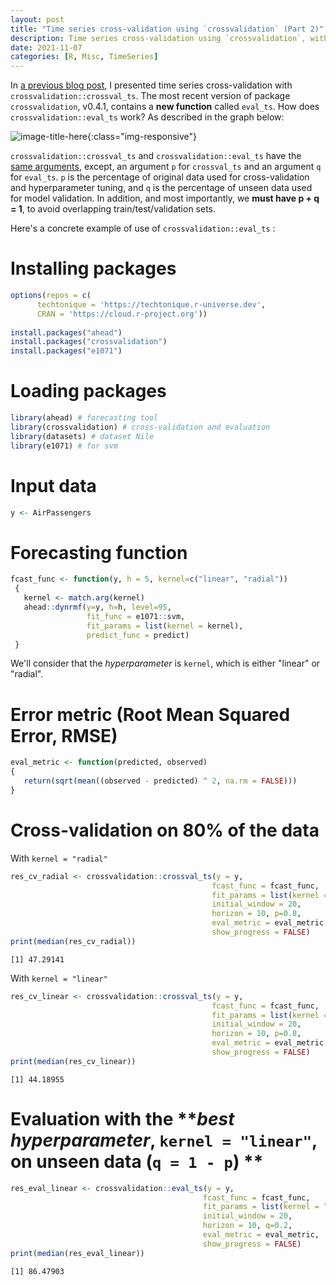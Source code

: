```yaml
---
layout: post
title: "Time series cross-validation using `crossvalidation` (Part 2)"
description: Time series cross-validation using `crossvalidation`, with validation on unseen data.
date: 2021-11-07
categories: [R, Misc, TimeSeries]
---
```


In [a previous blog post](https://thierrymoudiki.github.io/blog/2020/03/27/r/misc/crossval-2), 
I presented time series cross-validation with `crossvalidation::crossval_ts`. The most 
recent version of package `crossvalidation`, v0.4.1, contains a __new function__ called `eval_ts`. 
How does `crossvalidation::eval_ts` work? As described in the graph below: 


![image-title-here]({{base}}/images/2021-11-07/2021-11-07-image1.png){:class="img-responsive"}


`crossvalidation::crossval_ts` and `crossvalidation::eval_ts`
have the [same arguments](https://thierrymoudiki.github.io/blog/2020/03/27/r/misc/crossval-2), except, 
an argument `p` for `crossval_ts` and an argument `q` for `eval_ts`. `p` is the percentage of original 
data used for cross-validation and hyperparameter tuning, and `q` is the percentage of unseen data used 
for model validation. In addition, and most importantly, we __must have p + q = 1__, to avoid overlapping 
train/test/validation sets. 


Here's a concrete example of use of `crossvalidation::eval_ts` : 

# __Installing packages__

```R
options(repos = c(
      techtonique = 'https://techtonique.r-universe.dev',
      CRAN = 'https://cloud.r-project.org'))
        
install.packages("ahead")
install.packages("crossvalidation")
install.packages("e1071")
```

# __Loading packages__


```R
library(ahead) # forecasting tool
library(crossvalidation) # cross-validation and evaluation
library(datasets) # dataset Nile
library(e1071) # for svm
```

# __Input data__

```R
y <- AirPassengers
```

# __Forecasting function__

```R
fcast_func <- function(y, h = 5, kernel=c("linear", "radial"))
 {
   kernel <- match.arg(kernel)
   ahead::dynrmf(y=y, h=h, level=95,
                 fit_func = e1071::svm,
                 fit_params = list(kernel = kernel),
                 predict_func = predict)
 }
```

We'll consider that the _hyperparameter_ is `kernel`, which is either "linear" or "radial".

# __Error metric (Root Mean Squared Error, RMSE)__

```R
eval_metric <- function(predicted, observed)
{
   return(sqrt(mean((observed - predicted) ^ 2, na.rm = FALSE)))
}
```

# __Cross-validation on 80% of the data__

With `kernel = "radial"`

```R
res_cv_radial <- crossvalidation::crossval_ts(y = y,
                                             fcast_func = fcast_func,
                                             fit_params = list(kernel = "radial"),
                                             initial_window = 20,
                                             horizon = 10, p=0.8,
                                             eval_metric = eval_metric, 
                                             show_progress = FALSE)
print(median(res_cv_radial))
```
```
[1] 47.29141
```

With `kernel = "linear"`

```R
res_cv_linear <- crossvalidation::crossval_ts(y = y,
                                             fcast_func = fcast_func,
                                             fit_params = list(kernel = "linear"),
                                             initial_window = 20,
                                             horizon = 10, p=0.8,
                                             eval_metric = eval_metric, 
                                             show_progress = FALSE)
print(median(res_cv_linear))
```
```
[1] 44.18955
```

# __Evaluation with the__ **_best hyperparameter_, `kernel = "linear"`, on unseen data (`q = 1 - p`) **

```R
res_eval_linear <- crossvalidation::eval_ts(y = y,
                                           fcast_func = fcast_func,
                                           fit_params = list(kernel = "linear"),
                                           initial_window = 20,
                                           horizon = 10, q=0.2,
                                           eval_metric = eval_metric, 
                                           show_progress = FALSE)
print(median(res_eval_linear))
```
```
[1] 86.47903
```

